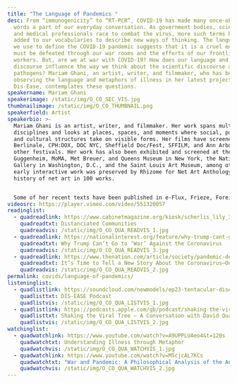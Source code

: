 ```yaml
---
title: "The Language of Pandemics "
desc: From “immunogenicity” to “RT-PCR”, COVID-19 has made many once-obscure
  words a part of our everyday conversation. As government bodies, scientists,
  and medical professionals race to combat the virus, more such terms have been
  added to our vocabularies to describe new ways of thinking. The language that
  we use to define the COVID-19 pandemic suggests that it is a cruel enemy that
  must be defeated through our war rooms and the efforts of our frontline
  workers. But, are we at war with COVID-19? How does our language and cultural
  discourse influence the way we think about the scientific discourse around
  pathogens? Mariam Ghani, an artist, writer, and filmmaker, who has been
  observing the language and metaphors of illness in her latest project,
  Dis-Ease, contemplates these questions.
speakername: Mariam Ghani
speakerimage: /static/img/O_CO_SEC_VIS.jpg
thumbnailimage: /static/img/O_CO_THUMBNAIL.png
speakerfield: Artist
speakerbio: >-
  Mariam Ghani is an artist, writer, and filmmaker. Her work spans multiple
  disciplines and looks at places, spaces, and moments where social, political,
  and cultural structures take on visible forms. Her films have screened at the
  Berlinale, CPH:DOX, DOC NYC, Sheffield Doc/Fest, SFFILM, and Ann Arbor, among
  other festivals. Her work has also been exhibited and screened at the
  Guggenheim, MoMA, Met Breuer, and Queens Museum in New York, the National
  Gallery in Washington, D.C., and the Saint Louis Art Museum, among others. Her
  early interactive work was preserved by Rhizome for Net Art Anthology, their
  history of net art in 100 works. 


  Some of her recent texts have been published in e-Flux, Frieze, Foreign Policy, Triple Canopy, and the readers Assuming Boycott: Resistance, Agency and Cultural Production, and Critical Writing Ensembles, among others. Ms Ghani has received a number of fellowships, awards, grants, and residencies, most recently from Creative Capital, the New York State Council on the Arts, the New York Public Library, and the 18th Street Arts Center in Los Angeles, among others.
videosrc: https://player.vimeo.com/video/551320057
readinglist:
  - quadreadlink: https://www.cabinetmagazine.org/kiosk/scherlis_lily_30_april_2020.php
    quadreadtxt: Distanciated Communities
    quadreadvis: /static/img/O_CO_QUA_READVIS_1.jpg
  - quadreadlink: https://nationalinterest.org/feature/why-trump-cant-go-war-against-coronavirus-140777
    quadreadtxt: Why Trump Can’t Go to ‘War’ Against the Coronavirus
    quadreadvis: /static/img/O_CO_QUA_READVIS_3.jpg
  - quadreadlink: https://www.thenation.com/article/society/pandemic-definition-covid/
    quadreadtxt: It’s Time to Tell a New Story About the Coronavirus—Our Lives Depend on It
    quadreadvis: /static/img/O_CO_QUA_READVIS_2.jpg
permalink: covids/language-of-pandemics/
listeninglist:
  - quadlistlink: https://soundcloud.com/newmodels/ep23-tentacular-disease
    quadlisttxt: DIS-EASE Podcast
    quadlistvis: /static/img/O_CO_QUA_LISTVIS_1.jpg
  - quadlistlink: https://podcasts.apple.com/gb/podcast/shaking-the-viral-tree-a-conversation-with-david-quammen/id1368790239?i=1000469512251
    quadlisttxt: Shaking the Viral Tree – A Conversation with David Quammen
    quadlistvis: /static/img/O_CO_QUA_LISTVIS_2.jpg
watchinglist:
  - quadwatchlink: https://www.youtube.com/watch?v=A9UPPLUAeo4&t=120s
    quadwatchtxt: Understanding Illness through Metaphor
    quadwatchvis: /static/img/O_CO_QUA_WATCHVIS_1.jpg
  - quadwatchlink: https://www.youtube.com/watch?v=M5cjcAL7KCs
    quadwatchtxt: "War and Pandemic: A Philosophical Analysis of the Analogy"
    quadwatchvis: /static/img/O_CO_QUA_WATCHVIS_2.jpg
---
```

